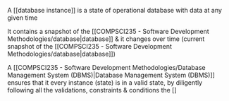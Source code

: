 A [[database instance]] is a state of operational database with data at any given time

It contains a snapshot of the [[COMPSCI235 - Software Development Methodologies/database|database]] & it changes over time (current snapshot of the [[COMPSCI235 - Software Development Methodologies/database|database]])

A [[COMPSCI235 - Software Development Methodologies/Database Management System (DBMS)|Database Management System (DBMS)]] ensures that it every instance (state) is in a valid state, by diligently following all the validations, constraints & conditions the []
